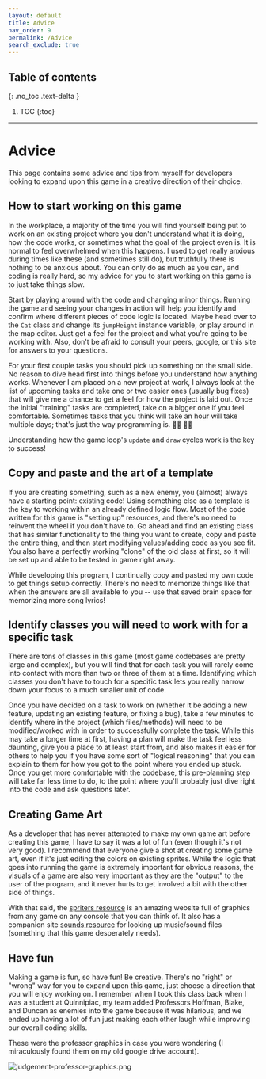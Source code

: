 ```yaml
---
layout: default
title: Advice
nav_order: 9
permalink: /Advice
search_exclude: true
---
```


## Table of contents
{: .no_toc .text-delta }

1. TOC
{:toc}

---

# Advice

This page contains some advice and tips from myself for developers looking to expand upon this game in a creative direction
of their choice.

## How to start working on this game

In the workplace, a majority of the time you will find yourself being put to work on an existing project where you don't
understand what it is doing, how the code works, or sometimes what the goal of the project even is. It is normal to feel
overwhelmed when this happens. I used to get really anxious during times like these (and sometimes still do), but truthfully
there is nothing to be anxious about. You can only do as much as you can, and coding is really hard, so my advice for you to
start working on this game is to just take things slow. 

Start by playing around with the code and changing minor things. Running the game and seeing your changes in action
will help you identify and confirm where different pieces of code logic is located. Maybe head over to the `Cat` class and
change its `jumpHeight` instance variable, or play around in the map editor. Just get a feel for the project and what you're
going to be working with. Also, don't be afraid to consult your peers, google, or this site for answers to your questions.

For your first couple tasks you should pick up something on the small side. No reason to dive head first into things before
you understand how anything works. Whenever I am placed on a new project at work, I always look at the list of upcoming tasks
and take one or two easier ones (usually bug fixes) that will give me a chance to get a feel for how the project is laid out. Once
the initial "training" tasks are completed, take on a bigger one if you feel comfortable. Sometimes tasks that you think will take
an hour will take multiple days; that's just the way programming is. :man_shrugging: :woman_shrugging:

Understanding how the game loop's `update` and `draw` cycles work is the key to success!

## Copy and paste and the art of a template

If you are creating something, such as a new enemy, you (almost) always have a starting point: existing code!
Using something else as a template is the key to working within an already defined logic flow. Most of the code written for this game
is "setting up" resources, and there's no need to reinvent the wheel if you don't have to. Go ahead and find an existing class that
has similar functionality to the thing you want to create, copy and paste the entire thing, and then start modifying values/adding code
as you see fit. You also have a perfectly working "clone" of the old class at first, so it will be set up and able to be tested in game
right away. 

While developing this program, I continually copy and pasted my own code to get things setup correctly. There's no need to memorize
things like that when the answers are all available to you -- use that saved brain space for memorizing more song lyrics!

## Identify classes you will need to work with for a specific task

There are tons of classes in this game (most game codebases are pretty large and complex), but you will find that
for each task you will rarely come into contact with more than two or three of them at a time. Identifying which classes you don't
have to touch for a specific task lets you really narrow down your focus to a much smaller unit of code.

Once you have decided on a task to work on (whether it be adding a new feature, updating an existing feature, or fixing a bug),
take a few minutes to identify where in the project (which files/methods) will need to be modified/worked with in order to successfully
complete the task. While this may take a longer time at first, having a plan will make the task feel less daunting, give you
a place to at least start from, and also makes it easier for others to help you if you have some sort of "logical reasoning" that you
can explain to them for how you got to the point where you ended up stuck. Once you get more comfortable with the codebase,
this pre-planning step will take far less time to do, to the point where you'll probably just dive right into the code and ask questions
later.

## Creating Game Art

As a developer that has never attempted to make my own game art before creating this game, I have to say it was a lot of fun (even
though it's not very good). I recommend that everyone give a shot at creating some game art, even if it's just editing the colors
on existing sprites. While the logic that goes into running the game is extremely important for obvious reasons, the visuals of a game are also very important
as they are the "output" to the user of the program, and it never hurts to get involved a bit with the other side of things.

With that said, the [spriters resource](https://www.spriters-resource.com/) is an amazing website full of graphics from
any game on any console that you can think of. It also has a companion site [sounds resource](https://www.sounds-resource.com/) for looking up music/sound files
(something that this game desperately needs).

## Have fun

Making a game is fun, so have fun! Be creative. There's no "right" or "wrong" way for you to expand upon this game, just choose a direction
that you will enjoy working on. I remember when I took this class back when I was a student at Quinnipiac, my team added Professors Hoffman,
Blake, and Duncan as enemies into the game because it was hilarious, and we ended up having a lot of fun just making each other laugh
while improving our overall coding skills. 

These were the professor graphics in case you were wondering (I miraculously found them on my old google drive account).

![judgement-professor-graphics.png](../assets/images/judgement-professor-graphics.png)